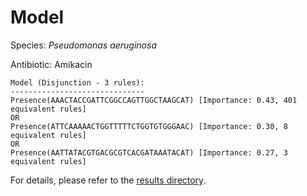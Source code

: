 
# Model

Species: *Pseudomonas aeruginosa*

Antibiotic: Amikacin

```
Model (Disjunction - 3 rules):
------------------------------
Presence(AAACTACCGATTCGGCCAGTTGGCTAAGCAT) [Importance: 0.43, 401 equivalent rules]
OR
Presence(ATTCAAAAACTGGTTTTTCTGGTGTGGGAAC) [Importance: 0.30, 8 equivalent rules]
OR
Presence(AATTATACGTGACGCGTCACGATAAATACAT) [Importance: 0.27, 3 equivalent rules]

```

For details, please refer to the [results directory](../../../../../results/scm_b/pseudomonas%20aeruginosa/amikacin/repeat_2/).

